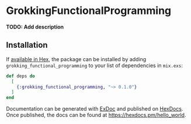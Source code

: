 # GrokkingFunctionalProgramming

**TODO: Add description**

## Installation

If [available in Hex](https://hex.pm/docs/publish), the package can be installed
by adding `grokking_functional_programming` to your list of dependencies in `mix.exs`:

```elixir
def deps do
  [
    {:grokking_functional_programming, "~> 0.1.0"}
  ]
end
```

Documentation can be generated with [ExDoc](https://github.com/elixir-lang/ex_doc)
and published on [HexDocs](https://hexdocs.pm). Once published, the docs can
be found at <https://hexdocs.pm/hello_world>.

